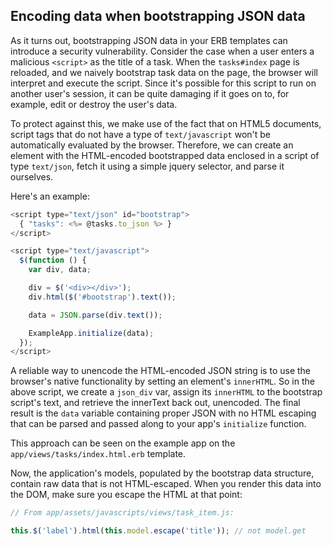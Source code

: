 ## Encoding data when bootstrapping JSON data

As it turns out, bootstrapping JSON data in your ERB templates can introduce a
security vulnerability. Consider the case when a user enters a malicious
`<script>` as the title of a task. When the `tasks#index` page is reloaded, and
we naively bootstrap task data on the page, the browser will interpret and
execute the script. Since it's possible for this script to run on another
user's session, it can be quite damaging if it goes on to, for example, edit or
destroy the user's data.

To protect against this, we make use of the fact that on HTML5 documents,
script tags that do not have a type of `text/javascript` won't be automatically
evaluated by the browser. Therefore, we can create an element with the
HTML-encoded bootstrapped data enclosed in a script of type `text/json`, fetch
it using a simple jquery selector, and parse it ourselves.

Here's an example:

```javascript
<script type="text/json" id="bootstrap">
  { "tasks": <%= @tasks.to_json %> }
</script>

<script type="text/javascript">
  $(function () {
    var div, data;

    div = $('<div></div>');
    div.html($('#bootstrap').text());

    data = JSON.parse(div.text());

    ExampleApp.initialize(data);
  });
</script>
```

A reliable way to unencode the HTML-encoded JSON string is to use the browser's
native functionality by setting an element's `innerHTML`.  So in the above
script, we create a `json_div` var, assign its `innerHTML` to the bootstrap
script's text, and retrieve the innerText back out, unencoded. The final result
is the `data` variable containing proper JSON with no HTML escaping that can be
parsed and passed along to your app's `initialize` function.

This approach can be seen on the example app on the
`app/views/tasks/index.html.erb` template.

Now, the application's models, populated by the bootstrap data structure,
contain raw data that is not HTML-escaped.  When you render this data into the
DOM, make sure you escape the HTML at that point:

```javascript
// From app/assets/javascripts/views/task_item.js:

this.$('label').html(this.model.escape('title')); // not model.get
```
